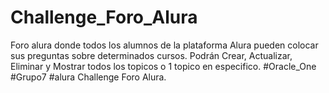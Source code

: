 # Challenge_Foro_Alura
Foro alura donde todos los alumnos de la plataforma Alura pueden colocar sus preguntas sobre determinados cursos.  Podrán Crear, Actualizar, Eliminar y Mostrar todos los topicos o 1 topico en especifico. #Oracle_One #Grupo7 #alura  Challenge Foro Alura. 
